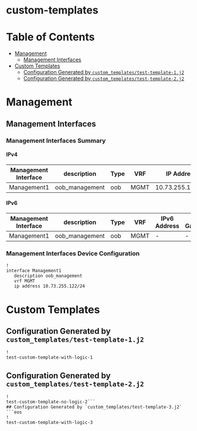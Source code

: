 # custom-templates
# Table of Contents

- [Management](#management)
  - [Management Interfaces](#management-interfaces)
- [Custom Templates](#custom-templates)
  - [Configuration Generated by `custom_templates/test-template-1.j2`](#configuration-generated-by-custom_templatestest-template-1j2)
  - [Configuration Generated by `custom_templates/test-template-2.j2`](#configuration-generated-by-custom_templatestest-template-2j2)

# Management

## Management Interfaces

### Management Interfaces Summary

#### IPv4

| Management Interface | description | Type | VRF | IP Address | Gateway |
| -------------------- | ----------- | ---- | --- | ---------- | ------- |
| Management1 | oob_management | oob | MGMT | 10.73.255.122/24 | 10.73.255.2 |

#### IPv6

| Management Interface | description | Type | VRF | IPv6 Address | IPv6 Gateway |
| -------------------- | ----------- | ---- | --- | ------------ | ------------ |
| Management1 | oob_management | oob | MGMT | - | - |

### Management Interfaces Device Configuration

```eos
!
interface Management1
   description oob_management
   vrf MGMT
   ip address 10.73.255.122/24
```

# Custom Templates

## Configuration Generated by `custom_templates/test-template-1.j2`
```eos
!
test-custom-template-with-logic-1
```
## Configuration Generated by `custom_templates/test-template-2.j2`
```eos
!
test-custom-template-no-logic-2```
## Configuration Generated by `custom_templates/test-template-3.j2`
```eos
!
test-custom-template-with-logic-3
```

